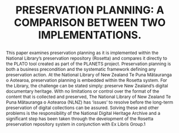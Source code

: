---
abstract: 'This paper examines preservation planning as it is

  implemented within the National Library’s preservation

  repository (Rosetta) and compares it directly to the

  PLATO tool created as part of the PLANETS project.

  Preservation planning is both a business precondition

  and the systematic framework defining any preservation

  action. At the National Library of New Zealand Te Puna

  Mātauranga o Aotearoa, preservation planning is

  embedded within the Rosetta system.

  For the Library, the challenge can be stated simply:

  preserve New Zealand’s digital documentary heritage.

  With no limitations or control over the format of the

  content that is collected and preserved, The National

  Library of New Zealand Te Puna Mātauranga o

  Aotearoa (NLNZ) has ‘issues’ to resolve before the

  long-term preservation of digital collections can be

  assured. Solving these and other problems is the

  responsibility of the National Digital Heritage Archive

  and a significant step has been taken through the

  development of the Rosetta preservation repository

  system in conjunction with Ex Libris Group.1'
creators:
- McKinney, Peter
date: null
document_url: https://services.phaidra.univie.ac.at/api/object/o:185503/download
grand_parent: iPRES
institutions: []
keywords: []
landing_page_url: https://phaidra.univie.ac.at/o:185503
language: eng
layout: publication
license: CC BY-SA 2.0 AT
notes_url: null
parent: iPRES 2010
publication_type: paper
size: 299028
slides_url: null
source_name: iPRES
stream_url: null
title: 'PRESERVATION PLANNING: A COMPARISON BETWEEN TWO  IMPLEMENTATIONS.'
year: 2010
---
